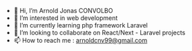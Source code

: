 - 👋 Hi, I’m Arnold Jonas CONVOLBO
- 👀 I’m interested in web development 
- 🌱 I’m currently learning php framework Laravel
- 💞️ I’m looking to collaborate on React/Next - Laravel projects
- 📫 How to reach me : arnoldcnv99@gmail.com

<!---
Zeh-Eox/Zeh-Eox is a ✨ special ✨ repository because its `README.md` (this file) appears on your GitHub profile.
You can click the Preview link to take a look at your changes.
--->

